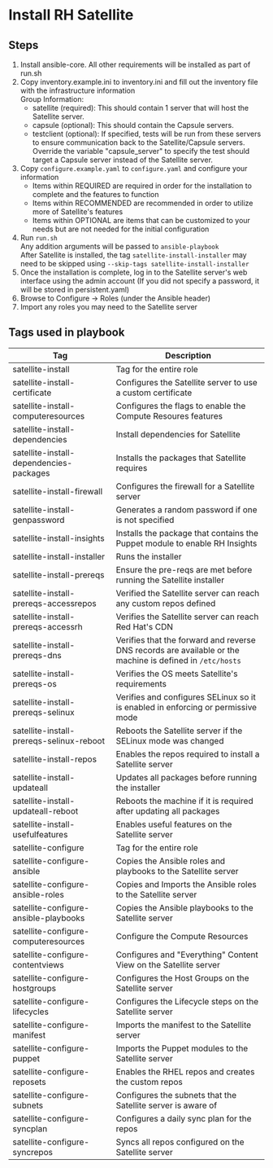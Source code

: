 # Install RH Satellite
## Steps
1. Install ansible-core. All other requirements will be installed as part of run.sh
1. Copy inventory.example.ini to inventory.ini and fill out the inventory file with the infrastructure information  
   Group Information:
   - satellite (required): This should contain 1 server that will host the Satellite server.
   - capsule (optional): This should contain the Capsule servers.
   - testclient (optional): If specified, tests will be run from these servers to ensure communication back to the Satellite/Capsule servers. Override the variable "capsule_server" to specify the test should target a Capsule server instead of the Satellite server.
1. Copy `configure.example.yaml` to `configure.yaml` and configure your information
   - Items within REQUIRED are required in order for the installation to complete and the features to function
   - Items within RECOMMENDED are recommended in order to utilize more of Satellite's features
   - Items within OPTIONAL are items that can be customized to your needs but are not needed for the initial configuration
1. Run `run.sh`  
   Any addition arguments will be passed to `ansible-playbook`  
   After Satellite is installed, the tag `satellite-install-installer` may need to be skipped using `--skip-tags satellite-install-installer`
1. Once the installation is complete, log in to the Satellite server's web interface using the admin account (If you did not specify a password, it will be stored in persistent.yaml)
1. Browse to Configure -> Roles (under the Ansible header)
1. Import any roles you may need to the Satellite server

## Tags used in playbook
|Tag|Description|
|---|---|
|satellite-install|Tag for the entire role|
|satellite-install-certificate|Configures the Satellite server to use a custom certificate|
|satellite-install-computeresources|Configures the flags to enable the Compute Resoures features|
|satellite-install-dependencies|Install dependencies for Satellite|
|satellite-install-dependencies-packages|Installs the packages that Satellite requires|
|satellite-install-firewall|Configures the firewall for a Satellite server|
|satellite-install-genpassword|Generates a random password if one is not specified|
|satellite-install-insights|Installs the package that contains the Puppet module to enable RH Insights|
|satellite-install-installer|Runs the installer|
|satellite-install-prereqs|Ensure the pre-reqs are met before running the Satellite installer|
|satellite-install-prereqs-accessrepos|Verified the Satellite server can reach any custom repos defined|
|satellite-install-prereqs-accessrh|Verifies the Satellite server can reach Red Hat's CDN|
|satellite-install-prereqs-dns|Verifies that the forward and reverse DNS records are available or the machine is defined in `/etc/hosts`|
|satellite-install-prereqs-os|Verifies the OS meets Satellite's requirements|
|satellite-install-prereqs-selinux|Verifies and configures SELinux so it is enabled in enforcing or permissive mode|
|satellite-install-prereqs-selinux-reboot|Reboots the Satellite server if the SELinux mode was changed|
|satellite-install-repos|Enables the repos required to install a Satellite server|
|satellite-install-updateall|Updates all packages before running the installer|
|satellite-install-updateall-reboot|Reboots the machine if it is required after updating all packages|
|satellite-install-usefulfeatures|Enables useful features on the Satellite server|
|satellite-configure|Tag for the entire role|
|satellite-configure-ansible|Copies the Ansible roles and playbooks to the Satellite server|
|satellite-configure-ansible-roles|Copies and Imports the Ansible roles to the Satellite server|
|satellite-configure-ansible-playbooks|Copies the Ansible playbooks to the Satellite server|
|satellite-configure-computeresources|Configure the Compute Resources|
|satellite-configure-contentviews|Configures and "Everything" Content View on the Satellite server|
|satellite-configure-hostgroups|Configures the Host Groups on the Satellite server|
|satellite-configure-lifecycles|Configures the Lifecycle steps on the Satellite server|
|satellite-configure-manifest|Imports the manifest to the Satellite server|
|satellite-configure-puppet|Imports the Puppet modules to the Satellite server|
|satellite-configure-reposets|Enables the RHEL repos and creates the custom repos|
|satellite-configure-subnets|Configures the subnets that the Satellite server is aware of|
|satellite-configure-syncplan|Configures a daily sync plan for the repos|
|satellite-configure-syncrepos|Syncs all repos configured on the Satellite server|